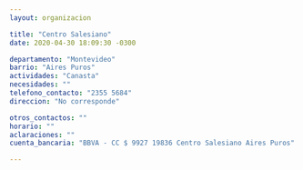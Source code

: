 ```yaml
---
layout: organizacion

title: "Centro Salesiano"
date: 2020-04-30 18:09:30 -0300

departamento: "Montevideo"
barrio: "Aires Puros"
actividades: "Canasta"
necesidades: ""
telefono_contacto: "2355 5684"
direccion: "No corresponde"

otros_contactos: ""
horario: ""
aclaraciones: ""
cuenta_bancaria: "BBVA - CC $ 9927 19836 Centro Salesiano Aires Puros"

---
```

